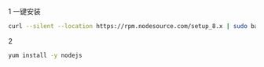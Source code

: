 ﻿1 一键安装
```bash
curl --silent --location https://rpm.nodesource.com/setup_8.x | sudo bash -
```
2 
```bash
yum install -y nodejs
```
